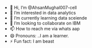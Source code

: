 - 👋 Hi, I’m @AhsanMughal007-cell
- 👀 I’m interested in data analytics 
- 🌱 I’m currently learning data sceiende 
- 💞️ I’m looking to collaborate on IBM
- 📫 How to reach me via whats aap
- 😄 Pronouns: ..I am a learner.
- ⚡ Fun fact: I am beast 

<!---
AhsanMughal007-cell/AhsanMughal007-cell is a ✨ special ✨ repository because its `README.md` (this file) appears on your GitHub profile.
You can click the Preview link to take a look at your changes.
--->
